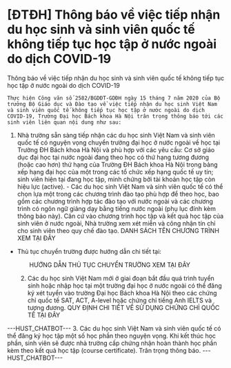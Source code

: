 # [ĐTĐH] Thông báo về việc tiếp nhận du học sinh và sinh viên quốc tế không tiếp tục học tập ở nước ngoài do dịch COVID-19

Thông báo về việc tiếp nhận du học sinh và sinh viên quốc tế không tiếp tục học tập ở nước ngoài do dịch COVID-19
        
	Thực hiện Công văn số 2582/BGDĐT-GDĐH ngày 15 tháng 7 năm 2020 của Bộ trưởng Bộ Giáo dục và Đào tạo về việc tiếp nhận du học sinh Việt Nam và sinh viên quốc tế không tiếp tục học tập ở nước ngoài do dịch COVID-19, Trường Đại học Bách khoa Hà Nội trân trọng thông báo tới các sinh viên liên quan nội dung như sau:
1. Nhà trường sẵn sàng tiếp nhận các du học sinh Việt Nam và sinh viên quốc tế có nguyện vọng chuyển trường đại học ở nước ngoài về học tại Trường ĐH Bách khoa Hà Nội và phù hợp với các yêu cầu: Cơ sở giáo dục đại học tại nước ngoài đang theo học có thứ hạng tương đương (hoặc cao hơn) thứ hạng của Trường ĐH Bách khoa Hà Nội trong bảng xếp hạng đại học của một trong các tổ chức xếp hạng quốc tế uy tín; sinh viên hiện tại đang học tập, minh chứng bởi tài khoản học tập còn hiệu lực (active). - Các du học sinh Việt Nam và sinh viên quốc tế có thể chọn lựa một trong các chương trình đào tạo phù hợp để theo học, bao gồm các chương trình hợp tác đào tạo với nước ngoài và các chương trình có ngôn ngữ giảng dạy bằng tiếng nước ngoài (phụ lục đính kèm thông báo này). Căn cứ vào chương trình học tập và kết quả học tập của sinh viên ở nước ngoài, Nhà trường xem xét miễn và công nhận tín chỉ cho sinh viên theo quy chế đào tạo. DANH SÁCH TÊN CHƯƠNG TRÌNH XEM TẠI ĐÂY
- Thủ tục chuyển trường được hướng dẫn chi tiết tại:

	       HƯỚNG DẪN THỦ TỤC CHUYỂN TRƯỜNG XEM TẠI ĐÂY

	

	2. Các du học sinh Việt Nam mới ở giai đoạn bắt đầu quá trình tuyển sinh hoặc nhập học tại một trường đại học ở nước ngoài có thể đăng ký xét tuyển vào trường Đại học Bách khoa Hà Nội theo các chứng chỉ quốc tế SAT, ACT, A-level hoặc chứng chỉ tiếng Anh IELTS và tương đương. QUY ĐỊNH CHI TIẾT VỀ SỬ DỤNG CHỨNG CHỈ QUỐC TẾ TẠI ĐÂY

	

 ---HUST_CHATBOT---
	3. Các du học sinh Việt Nam và sinh viên quốc tế có thể đăng ký học tập một số học phần theo nguyện vọng. Khi kết thúc học phần, sinh viên sẽ được nhà trường cấp chứng nhận hoàn thành học phần kèm theo kết quả học tập (course certificate). Trân trọng thông báo. 
 ---HUST_CHATBOT---